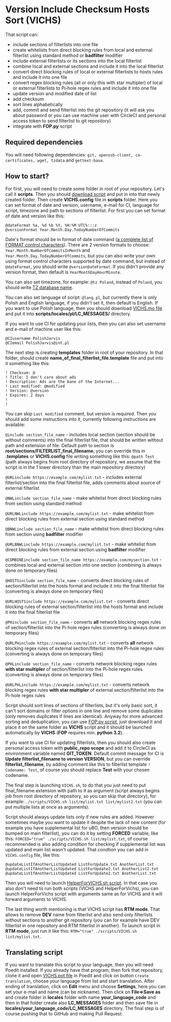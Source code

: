 # Version Include Checksum Hosts Sort (VICHS)

That script can:
* include sections of filterlists into one file
* create whitelists from direct blocking rules from local and external filterlist using standard method or **badfilter** modifier
* include external filterlists or its sections into the local filterlist
* combine local and external sections and include it into the local filterlist
* convert direct blocking rules of local or external filterlists to hosts rules and include it into one file
* convert regex blocking rules (all or only this with star multipler) of local or external filterlists to Pi-hole regex rules and include it into one file
* update version and modified date of list
* add checksum
* sort lines alphabetically
* add, commit and send filterlist into the git repository (it will ask you about password or you can use machine user with CircleCI and personal access token to send filterlist to git repository)
* integrate with **FOP.py** script

## Required dependencies
You will need following dependencies: `git, openssh-client, ca-certificates, wget, tzdata` and `gettext-base`.

## How to start?
For first, you will need to create some folder in root of your repository. Let's call it **scripts**. Then you should [download script](https://raw.githubusercontent.com/PolishFiltersTeam/ScriptsPlayground/master/scripts/VICHS.sh) and put in into that newly created folder. Then create **VICHS.config** file in **scripts** folder. Here you can set format of date and version, username, e-mail for CI, language for script, timezone and path to sections of filterlist. For first you can set format of date and version like this:
```
@dateFormat %a, %d %b %Y, %H:%M UTC%:::z
@versionFormat Year.Month.Day.TodayNumberOfCommits
```

Date's format should be in format of date command ([a complete list of FORMAT control characters](https://www.cyberciti.biz/faq/linux-unix-formatting-dates-for-display/)). There are 2 version formats to choose: `Year.Month.NumberOfCommitsInMonth` and `Year.Month.Day.TodayNumberOfCommits`, but you can also write your own using format control characters supported by date command, but instead of `@dateFormat`, you should write `@versionDateFormat`. If you didn't provide any version format, then default is `YearMonthDayHourMinute`.

You can also set timezone, for example: `@tz Poland`, instead of `Poland`, you should write [TZ database name](https://en.wikipedia.org/wiki/List_of_tz_database_time_zones).

You can also set language of script: `@lang pl`, but currently there is only Polish and English language, if you didn't set it, then default is English. If you want to use Polish language, then you should download [VICHS.mo file](https://github.com/PolishFiltersTeam/ScriptsPlayground/raw/master/scripts/locales/pl/LC_MESSAGES/VICHS.mo) and put it into **scripts/locales/pl/LC_MESSAGES/** directory.

If you want to use CI for updating your lists, then you can also set username and e-mail of machine user like this:
```
@CIusername PolishJarvis
@CIemail PolishJarvis@int.pl
```
The next step is creating **templates** folder in root of your repository. In that folder, should create **name_of_final_filterlist_file.template** file and put into it something like this:
```
! Checksum: @
! Title: I don't care about ads
! Description: Ads are the bane of the Internet...
! Last modified: @modified
! Version: @version
! Expires: 2 days
!
!
```
You can skip `Last modified` comment, but version is required.
Then you should add some instructions into it, currently following instructions are available:

`@include section_file_name` - includes local section (section should be without comments) into the final filterlist file, that should be written without path and extension of file. Default path to section is **root/sections/FILTERLIST_final_filename**, you can override this in **.templates** or **VICHS.config** file writing something like this: `@path Test` (path always begins from root directory of repository, we assume that the script is in the 1 lower directory than the main repository directory)

`@URLinclude https://example.com/mylist.txt` - includes external filterlist/section into the final filterlist file, adds comments about source of external filterlist

`@NWLinclude section_file_name` - make whitelist from direct blocking rules from section using standard method

`@URLNWLinclude https://example.com/mylist.txt` - make whitelist from direct blocking rules from external section using standard method

`@BNWLinclude section_file_name` - make whitelist from direct blocking rules from section using **badfilter** modifier

`@URLBNWLinclude https://example.com/mylist.txt` - make whitelist from direct blocking rules from external section using **badfilter** modifier

`@COMBINEinclude section_file_name https://example.com/mysection.txt` - combines local and external section into one section (combining is always done on temporary files)

`@HOSTSinclude section_file_name` - converts direct blocking rules of section/filterlist into the hosts format and include it into the final filterlist file (converting is always done on temporary files)

`@URLHOSTSinclude https://example.com/mylist.txt` - converts direct blocking rules of external section/filterlist into the hosts format and include it into the final filterlist file

`@PHinclude section_file_name` - converts **all** network blocking regex rules of section/filterlist into the Pi-hole regex rules (converting is always done on temporary files)

`@URLPHinclude https://example.com/mylist.txt` - converts **all** network blocking regex rules of external section/filterlist into the Pi-hole regex rules (converting is always done on temporary files)

`@PHLinclude section_file_name` - converts network blocking regex rules **with star multipler** of section/filterlist into the Pi-hole regex rules (converting is always done on temporary files)

`@URLPHLinclude https://example.com/mylist.txt` - converts network blocking regex rules **with star multipler** of external section/filterlist into the Pi-hole regex rules

Script should sort lines of sections of filterlists, but it's only basic sort, it can't sort domains or filter options in one line and remove some duplicates (only removes duplicates if lines are identical). Anyway for more advanced sorting and deduplication, you can use [FOP.py script](https://raw.githubusercontent.com/PolishFiltersTeam/ScriptsPlayground/master/scripts/FOP.py), just download it and place it on the same folder as **VICHS** script and it should be launched automatically by **VICHS** (**FOP** requires min. **python 3.2**).

If you want to use CI for updating filterlists, then you should also create personal access token with **public_repo scope** and add it to CircleCI as environment variable named **GIT_TOKEN**. Default commit message for CI is **Update filterlist_filename to version VERSION**, but you can override **filterlist_filename**, by adding comment like this to filterlist template `! Codename: Test`, of course you should replace **Test** with your chosen codename.

The final step is launching `VICHS.sh`, to do that you just need to put final_filename.extension with path to it as argument (script always begins job from root directory of repository, so you can skip that directory), for example: `./scripts/VICHS.sh list/mylist.txt list/mylist2.txt` (you can put multiple lists at once as arguments).

Script should always update lists only if new rules are added. However sometimes maybe you want to update it despite the lack of new content (for example you have supplemental list for uBO, then version should be bumped on main filterlist), you can do it by setting **FORCED** variable, like this: `FORCED="true" ./scripts/VICHS.sh list/mylist.txt`, of course recommended is also adding condition for checking if supplemental list was updated and main list wasn't updated.
That condtion you can add in `VICHS.config` file, like this:
```
@updateListIfAnotherListUpdated ListForUpdate.txt AnotherList.txt
@updateListIfAnotherListUpdated ListForUpdate2.txt AnotherList2.txt
@updateListIfAnotherListUpdated ListForUpdate2.txt AnotherList.txt
```
Then you will need to launch [HelperForVICHS.sh script](https://raw.githubusercontent.com/PolishFiltersTeam/ScriptsPlayground/master/scripts/HelperForVICHS.sh). In that case you also don't need to run both scripts (VICHS and HelperForVichs), you can launch HelperForVichs script with arguments same as for VICHS and it will forward arguments to VICHS.

The last thing worth mentioning is that VICHS script has **RTM mode**. That allows to remove **DEV** name from filterlist and also send only filterlists without sections to another git repository (you can for example have DEV filterlist in one repository and RTM filterlist in another). To launch script in **RTM mode**, just run it like this: `RTM="true" ./scripts/VICHS.sh list/mylist.txt`.

## Translating script
If you want to translate this script to your language, then you will need Poedit installed. If you already have that program, then fork that repository, clone it and open [VICHS.pot file](https://github.com/PolishFiltersTeam/ScriptsPlayground/blob/master/scripts/locales/VICHS.pot) in Poedit and click on button `Create translation`, choose your language from list and start translation. After ending of translation, click on **Edit** menu and choose **Settings**, here you can set your e-mail and name (can be nickname). Then click on **File=>Save as** and create folder in **locales** folder with name **your_language_code** and then in that folder create also **LC_MESSAGES** folder and then save file in **locales/your_language_code/LC_MESSAGES** directory. The final step is of course pushing that to GitHub and making Pull Request.